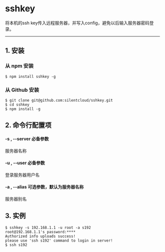 # sshkey

将本机的ssh key传入远程服务器，并写入config，避免以后输入服务器密码登录。

---

## 1. 安装

### 从 npm 安装

    $ npm install sshkey -g

### 从 Github 安装

    $ git clone git@github.com:silentcloud/sshkey.git
    $ cd sshkey
    $ npm install -g

## 2. 命令行配置项

#### -s , --server 必备参数

服务器名称

#### -u , --user  必备参数

登录服务器用户名

#### -a , --alias  可选参数，默认为服务器名称

服务器别名

## 3. 实例

    $ sshkey -s 192.168.1.1 -u root -a s192
    root@192.168.1.1's password:****
    Authorized info uploads success!
    please use 'ssh s192' command to login in server!
    $ ssh s192


